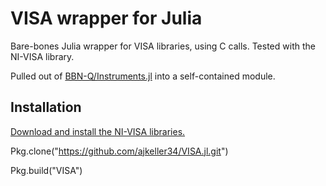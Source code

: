 # VISA wrapper for Julia

Bare-bones Julia wrapper for VISA libraries, using C calls. Tested with the NI-VISA library.

Pulled out of [BBN-Q/Instruments.jl](https://github.com/BBN-Q/Instruments.jl) into a self-contained module.

## Installation

[Download and install the NI-VISA libraries.](https://www.ni.com/visa/)

Pkg.clone("https://github.com/ajkeller34/VISA.jl.git")

Pkg.build("VISA")
